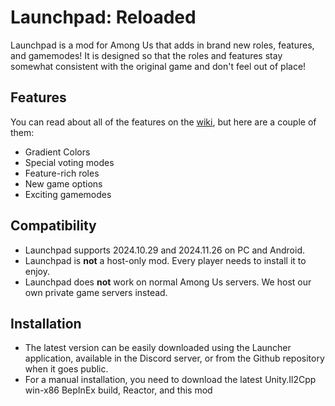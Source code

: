 # Launchpad: Reloaded
Launchpad is a mod for Among Us that adds in brand new roles, features, and gamemodes! It is designed so that the roles and features stay somewhat consistent with the original game and don't feel out of place!

## Features
You can read about all of the features on the [wiki](https://launchpad.xtracube.dev/), but here are a couple of them:
- Gradient Colors
- Special voting modes
- Feature-rich roles
- New game options
- Exciting gamemodes

## Compatibility
- Launchpad supports 2024.10.29 and 2024.11.26 on PC and Android.
- Launchpad is **not** a host-only mod. Every player needs to install it to enjoy.
- Launchpad does **not** work on normal Among Us servers. We host our own private game servers instead.

## Installation
- The latest version can be easily downloaded using the Launcher application, available in the Discord server, or from the Github repository when it goes public.
- For a manual installation, you need to download the latest Unity.Il2Cpp win-x86 BepInEx build, Reactor, and this mod
